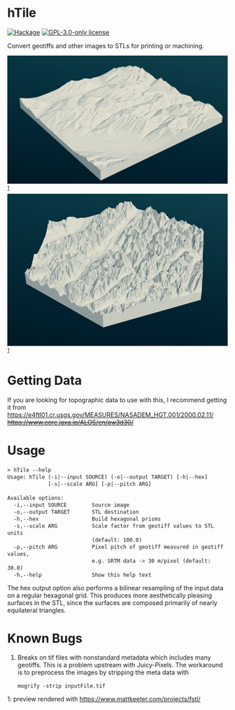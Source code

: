 # hTile

[![Hackage](https://img.shields.io/hackage/v/hTile.svg?logo=haskell)](https://hackage.haskell.org/package/hTile)
[![GPL-3.0-only license](https://img.shields.io/badge/license-GPL--3.0--only-blue.svg)](LICENSE)

Convert geotiffs and other images to STLs for printing or machining.

![](imgs/sample.jpeg?raw=true)<sup>[1](#fstl)</sup>
![](imgs/hfstl.jpeg?raw=true)<sup>[1](#fstl)</sup>

# Getting Data
If you are looking for topographic data to use with this, I recommend
getting it from https://e4ftl01.cr.usgs.gov/MEASURES/NASADEM_HGT.001/2000.02.11/ <s>https://www.eorc.jaxa.jp/ALOS/en/aw3d30/</s>

# Usage
```
> hTile --help
Usage: hTile (-i|--input SOURCE) (-o|--output TARGET) [-h|--hex]
             [-s|--scale ARG] [-p|--pitch ARG]

Available options:
  -i,--input SOURCE        Source image
  -o,--output TARGET       STL destination
  -h,--hex                 Build hexagonal prisms
  -s,--scale ARG           Scale factor from geotiff values to STL units
                           (default: 100.0)
  -p,--pitch ARG           Pixel pitch of geotiff measured in geotiff values,
                           e.g. SRTM data -> 30 m/pixel (default: 30.0)
  -h,--help                Show this help text
```

The hex output option also performs a bilinear resampling of the input
data on a regular hexagonal grid. This produces more aesthetically
pleasing surfaces in the STL, since the surfaces are composed primarily
of nearly equilateral triangles.

# Known Bugs
1) Breaks on tif files with nonstandard metadata which includes many geotiffs.
   This is a problem upstream with Juicy-Pixels. The workaround is to
   preprocess the images by stripping the meta data with
   ```
   mogrify -strip inputFile.tif
   ```
<a name="fstl">1</a>: preview rendered with https://www.mattkeeter.com/projects/fstl/
